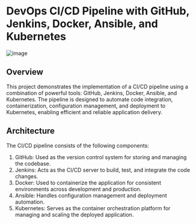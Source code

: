# DevOps CI/CD Pipeline with GitHub, Jenkins, Docker, Ansible, and Kubernetes
![image](https://github.com/user-attachments/assets/94f854a7-a028-4243-a5a9-41d23b738a44)

## Overview
This project demonstrates the implementation of a CI/CD pipeline using a combination of powerful tools: GitHub, Jenkins, Docker, Ansible, and Kubernetes. The pipeline is designed to automate code integration, containerization, configuration management, and deployment to Kubernetes, enabling efficient and reliable application delivery.

## Architecture
The CI/CD pipeline consists of the following components:

1. GitHub: Used as the version control system for storing and managing the codebase.
2. Jenkins: Acts as the CI/CD server to build, test, and integrate the code changes.
3. Docker: Used to containerize the application for consistent environments across development and production.
4. Ansible: Handles configuration management and deployment automation.
5. Kubernetes: Serves as the container orchestration platform for managing and scaling the deployed application.

